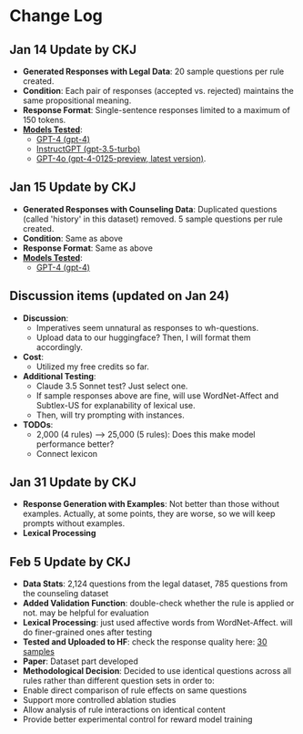 # Change Log

## Jan 14 Update by CKJ
- **Generated Responses with Legal Data**: 20 sample questions per rule created.
- **Condition**: Each pair of responses (accepted vs. rejected) maintains the same propositional meaning.
- **Response Format**: Single-sentence responses limited to a maximum of 150 tokens.
- [**Models Tested**](https://github.com/ninackjeong/LLM-alignment-data-generation/blob/main/scripts/gpt-family.ipynb):
  - [GPT-4 (gpt-4)](https://github.com/ninackjeong/LLM-alignment-data-generation/tree/main/generated-data/open-australian-legal-qa/GPT-4/test-phase2)
  - [InstructGPT (gpt-3.5-turbo)](https://github.com/ninackjeong/LLM-alignment-data-generation/tree/main/generated-data/open-australian-legal-qa/InstructGPT/test-phase1)
  - [GPT-4o (gpt-4-0125-preview, latest version)](https://github.com/ninackjeong/LLM-alignment-data-generation/tree/main/generated-data/open-australian-legal-qa/GPT-4o/test-phase1).

## Jan 15 Update by CKJ
- **Generated Responses with Counseling Data**: Duplicated questions (called 'history' in this dataset) removed. 5 sample questions per rule created.
- **Condition**: Same as above
- **Response Format**: Same as above
- [**Models Tested**](https://github.com/ninackjeong/LLM-alignment-data-generation/blob/main/scripts/counsel-gpt-family.ipynb):
  - [GPT-4 (gpt-4)](https://github.com/ninackjeong/LLM-alignment-data-generation/tree/main/generated-data/counsel-chat/GPT-4/test-phase1)

## Discussion items (updated on Jan 24)
- **Discussion**:
  - Imperatives seem unnatural as responses to wh-questions.
  - Upload data to our huggingface? Then, I will format them accordingly.
- **Cost**:
  - Utilized my free credits so far.
- **Additional Testing**:
  - Claude 3.5 Sonnet test? Just select one.
  - If sample responses above are fine, will use WordNet-Affect and Subtlex-US for explanability of lexical use.
  - Then, will try prompting with instances.
- **TODOs**:
  - 2,000 (4 rules) --> 25,000 (5 rules): Does this make model performance better?
  - Connect lexicon
  
## Jan 31 Update by CKJ
- **Response Generation with Examples**: Not better than those without examples. Actually, at some points, they are worse, so we will keep prompts without examples.
- **Lexical Processing**

## Feb 5 Update by CKJ
- **Data Stats**: 2,124 questions from the legal dataset, 785 questions from the counseling dataset
- **Added Validation Function**: double-check whether the rule is applied or not. may be helpful for evaluation
- **Lexical Processing**: just used affective words from WordNet-Affect. will do finer-grained ones after testing
- **Tested and Uploaded to HF**: check the response quality here: [30 samples](https://huggingface.co/datasets/cheonkamjeong/empathetic-legal-responses)
- **Paper**: Dataset part developed
- **Methodological Decision**: Decided to use identical questions across all rules rather than different question sets in order to:
 - Enable direct comparison of rule effects on same questions
 - Support more controlled ablation studies
 - Allow analysis of rule interactions on identical content
 - Provide better experimental control for reward model training